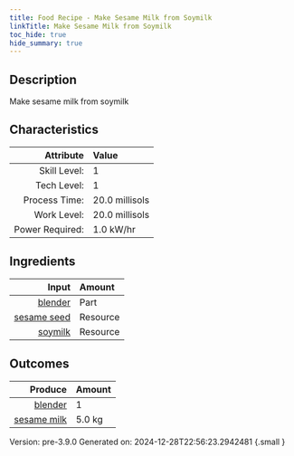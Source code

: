 ```yaml
---
title: Food Recipe - Make Sesame Milk from Soymilk
linkTitle: Make Sesame Milk from Soymilk
toc_hide: true
hide_summary: true
---
```


## Description
 Make sesame milk from soymilk 

## Characteristics

| Attribute      | Value |
|--------:|:------|
|Skill Level:|1|
|Tech Level:|1|
|Process Time:|20.0 millisols|
|Work Level:|20.0 millisols|
|Power Required:|1.0 kW/hr|

## Ingredients

| Input      | Amount |
|--------:|:------|
|[blender](/docs/definitions/part/blender)|Part|1|
|[sesame seed](/docs/definitions/resource/sesame-seed)|Resource|0.5 kg|
|[soymilk](/docs/definitions/resource/soymilk)|Resource|4.5 kg|

## Outcomes


| Produce      | Amount |
|--------:|:------|
|[blender](/docs/definitions/part/blender)|1|
|[sesame milk](/docs/definitions/resource/sesame-milk)|5.0 kg|


Version: pre-3.9.0 Generated on: 2024-12-28T22:56:23.2942481
{.small }


